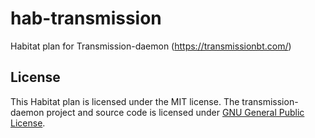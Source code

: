 # hab-transmission
Habitat plan for Transmission-daemon (https://transmissionbt.com/)

## License
This Habitat plan is licensed under the MIT license. The transmission-daemon project and source code is licensed under [GNU General Public License](https://en.wikipedia.org/wiki/GNU_General_Public_License).

